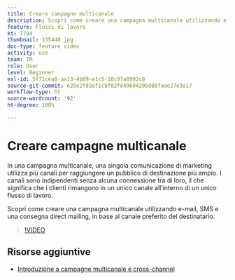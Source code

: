 ```yaml
---
title: Creare campagne multicanale
description: Scopri come creare una campagna multicanale utilizzando e-mail, SMS e una consegna direct mailing, in base al canale preferito del destinatario.
feature: Flussi di lavoro
kt: 7794
thumbnail: 335440.jpg
doc-type: feature video
activity: use
team: TM
role: User
level: Beginner
exl-id: 5f71cea8-aa13-4b89-a1c5-10c97a8992c8
source-git-commit: e28e2f83ef1cbf82fe4969420bd80faae27e3a17
workflow-type: ht
source-wordcount: '92'
ht-degree: 100%

---
```


# Creare campagne multicanale

In una campagna multicanale, una singola comunicazione di marketing utilizza più canali per raggiungere un pubblico di destinazione più ampio. I canali sono indipendenti senza alcuna connessione tra di loro, il che significa che i clienti rimangono in un unico canale all’interno di un unico flusso di lavoro.

Scopri come creare una campagna multicanale utilizzando e-mail, SMS e una consegna direct mailing, in base al canale preferito del destinatario.

>[!VIDEO](https://video.tv.adobe.com/v/335440?quality=12)

## Risorse aggiuntive

* [Introduzione a campagne multicanale e cross-channel](/help/orchestrate-campaigns/introduction-to-cross-and-multi-channel-campaigns.md)
